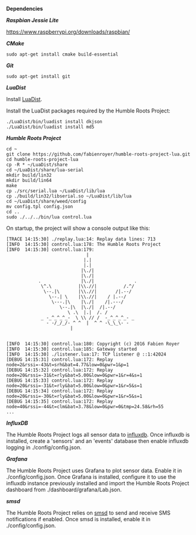**Dependencies**

***Raspbian Jessie Lite***

https://www.raspberrypi.org/downloads/raspbian/

***CMake***

```
sudo apt-get install cmake build-essential
```

***Git***

```
sudo apt-get install git
```

***LuaDist***

Install [LuaDist](http://luadist.org/).

Install the LuaDist packages required by the Humble Roots Project:

```
./LuaDist/bin/luadist install dkjson
./LuaDist/bin/luadist install md5
```

***Humble Roots Project***

```
cd ~
git clone https://github.com/fabienroyer/humble-roots-project-lua.git
cd humble-roots-project-lua
cp -R * ~/LuaDist/share
cd ~/LuaDist/share/lua-serial
mkdir build/lin32
mkdir build/lin64
make
cp ./src/serial.lua ~/LuaDist/lib/lua
cp ./build/lin32/libserial.so ~/LuaDist/lib/lua
cd ~/LuaDist/share/weed/config
mv config.tpl config.json
cd ..
sudo ./../../bin/lua control.lua
```

On startup, the project will show a console output like this:

```
[TRACE 14:15:30] ./replay.lua:14: Replay data lines: 713
[INFO  14:15:30] control.lua:178: The Humble Roots Project
[INFO  14:15:30] control.lua:179: 
			                  |
			                 |.|
			                 |.|
			                |\./|
			                |\./|
			.               |\./|               .
			 \^.\          |\\.//|          /.^/
			  \--.|\       |\\.//|       /|.--/
			    \--.| \    |\\.//|    / |.--/
			     \---.|\    |\./|    /|.---/
			        \--.|\  |\./|  /|.--/
			           \ .\  |.|  /. /
			 _ -_^_^_^_-  \ \\ // /  -_^_^_^_- _
			   - -/_/_/- ^ ^  |  ^ ^ -\_\_\- -
					  	|


[INFO  14:15:30] control.lua:180: Copyright (c) 2016 Fabien Royer
[INFO  14:15:30] control.lua:185: Gateway started
[INFO  14:15:30] ./listener.lua:17: TCP listener @ ::1:42024
[DEBUG 14:15:31] control.lua:172: Replay node=2&rssi=-43&t=srh&bat=4.77&low=0&pwr=1&p=1
[DEBUG 14:15:32] control.lua:172: Replay node=20&rssi=-31&t=rly&bat=5.00&low=0&pwr=1&r=4&s=1
[DEBUG 14:15:33] control.lua:172: Replay node=20&rssi=-31&t=rly&bat=5.00&low=0&pwr=1&r=5&s=1
[DEBUG 14:15:34] control.lua:172: Replay node=20&rssi=-30&t=rly&bat=5.00&low=0&pwr=1&r=5&s=1
[DEBUG 14:15:35] control.lua:172: Replay node=40&rssi=-44&t=clm&bat=3.78&low=0&pwr=0&tmp=24.58&rh=55
...
```

***InfluxDB***

The Humble Roots Project logs all sensor data to [influxdb](https://influxdata.com/time-series-platform/influxdb/).
Once influxdb is installed, create a 'sensors' and an 'events' database then enable influxdb logging in ./config/config.json.

***Grafana***

The Humble Roots Project uses Grafana to plot sensor data. Enable it in ./config/config.json.
Once Grafana is installed, configure it to use the influxdb instance previously installed and import the
Humble Roots Project dashboard from ./dashboard/grafana/Lab.json.

***smsd***

The Humble Roots Project relies on [smsd](http://smstools3.kekekasvi.com/) to send and receive SMS notifications if enabled.
Once smsd is installed, enable it in ./config/config.json.


